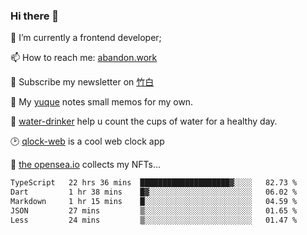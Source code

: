 ### Hi there 👋

<!--
**Alfxjx/Alfxjx** is a ✨ _special_ ✨ repository because its `README.md` (this file) appears on your GitHub profile.

Here are some ideas to get you started:

- 🔭 I’m currently working on ...
- 🌱 I’m currently learning ...
- 👯 I’m looking to collaborate on ...
- 🤔 I’m looking for help with ...
- 💬 Ask me about ...
- 📫 How to reach me: ...
- 😄 Pronouns: ...
- ⚡ Fun fact: ...
-->
🔭  I’m currently a frontend developer;

📫  How to reach me: [abandon.work](https://www.abandon.work/)

🎉  Subscribe my newsletter on [竹白](https://alfxjx.zhubai.love/)

🌱  My [yuque](https://www.yuque.com/alfxjx) notes small memos for my own.

🥤  [water-drinker](https://weldingboys.vercel.app/water) help u count the cups of water for a healthy day.

🕑  [qlock-web](https://qlock-web.vercel.app) is a cool web clock app

🌊  [the opensea.io](https://opensea.io/assets/0x495f947276749ce646f68ac8c248420045cb7b5e/29433830147332339639115006737701029562687338063458078299874716625823015632897) collects my NFTs...

<!--START_SECTION:waka-->

```txt
TypeScript   22 hrs 36 mins  ████████████████████▓░░░░   82.73 %
Dart         1 hr 38 mins    █▓░░░░░░░░░░░░░░░░░░░░░░░   06.02 %
Markdown     1 hr 15 mins    █░░░░░░░░░░░░░░░░░░░░░░░░   04.59 %
JSON         27 mins         ▒░░░░░░░░░░░░░░░░░░░░░░░░   01.65 %
Less         24 mins         ▒░░░░░░░░░░░░░░░░░░░░░░░░   01.47 %
```

<!--END_SECTION:waka-->

